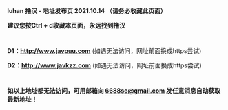 ****luhan 撸汉 - 地址发布页 2021.10.14 （请务必收藏此页面）****

****建议您按Ctrl + d收藏本页面，永远找到撸汉****

#

****D1：http://www.javpuu.com**** (如遇无法访问，网址前面换成https尝试)

****D2：http://www.javkzz.com**** (如遇无法访问，网址前面换成https尝试)

#

****如以上地址都无法访问，可用邮箱向 6688se@gmail.com 发任意消息自动获取最新地址！****
